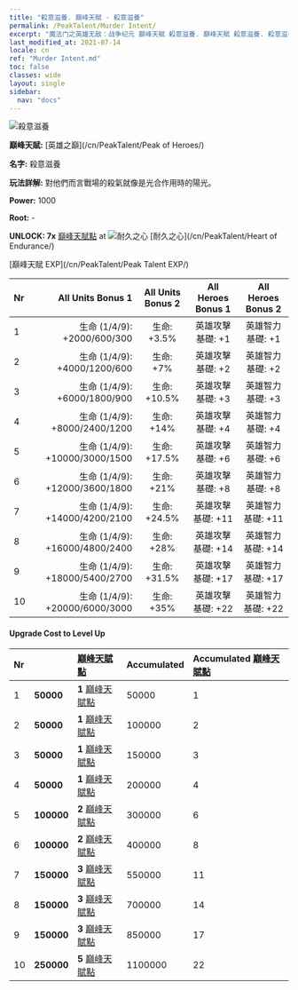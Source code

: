 ```yaml
---
title: "殺意滋養. 巔峰天賦 - 殺意滋養"
permalink: /PeakTalent/Murder Intent/
excerpt: "魔法门之英雄无敌：战争纪元 巔峰天賦 殺意滋養. 巔峰天賦 殺意滋養. 殺意滋養"
last_modified_at: 2021-07-14
locale: cn
ref: "Murder Intent.md"
toc: false
classes: wide
layout: single
sidebar:
  nav: "docs"
---
```


  ![殺意滋養](/images/pt/talent_1007.png)

  **巔峰天賦:** [英雄之巔](/cn/PeakTalent/Peak of Heroes/)

  **名字:** 殺意滋養

  **玩法詳解:** 對他們而言戰場的殺氣就像是光合作用時的陽光。

  **Power:** 1000

  **Root:** -

  **UNLOCK: 7x** [巔峰天賦點](/cn/Items/con_934/) at ![耐久之心](/images/pt/talent_1002.png) [耐久之心](/cn/PeakTalent/Heart of Endurance/)

  [巔峰天賦 EXP](/cn/PeakTalent/Peak Talent EXP/)

  | Nr | All Units Bonus 1 | All Units Bonus 2 | All Heroes Bonus 1 | All Heroes Bonus 2 |
  |:---|--------------:|:-------------:|:-------------:|:-------------:|
  | 1 | 生命 (1/4/9): +2000/600/300 | 生命: +3.5% | 英雄攻擊基礎: +1 | 英雄智力基礎: +1 |
  | 2 | 生命 (1/4/9): +4000/1200/600 | 生命: +7% | 英雄攻擊基礎: +2 | 英雄智力基礎: +2 |
  | 3 | 生命 (1/4/9): +6000/1800/900 | 生命: +10.5% | 英雄攻擊基礎: +3 | 英雄智力基礎: +3 |
  | 4 | 生命 (1/4/9): +8000/2400/1200 | 生命: +14% | 英雄攻擊基礎: +4 | 英雄智力基礎: +4 |
  | 5 | 生命 (1/4/9): +10000/3000/1500 | 生命: +17.5% | 英雄攻擊基礎: +6 | 英雄智力基礎: +6 |
  | 6 | 生命 (1/4/9): +12000/3600/1800 | 生命: +21% | 英雄攻擊基礎: +8 | 英雄智力基礎: +8 |
  | 7 | 生命 (1/4/9): +14000/4200/2100 | 生命: +24.5% | 英雄攻擊基礎: +11 | 英雄智力基礎: +11 |
  | 8 | 生命 (1/4/9): +16000/4800/2400 | 生命: +28% | 英雄攻擊基礎: +14 | 英雄智力基礎: +14 |
  | 9 | 生命 (1/4/9): +18000/5400/2700 | 生命: +31.5% | 英雄攻擊基礎: +17 | 英雄智力基礎: +17 |
  | 10 | 生命 (1/4/9): +20000/6000/3000 | 生命: +35% | 英雄攻擊基礎: +22 | 英雄智力基礎: +22 |


#### Upgrade Cost to Level Up

  | Nr | <i class="fas fa-coins"/> | [巔峰天賦點](/cn/Items/con_934/) | Accumulated <i class="fas fa-coins"/> | Accumulated [巔峰天賦點](/cn/Items/con_934/) |
  |:---|:--------------|:-------------|:-------------|:-------------|
  | 1 | **50000** | **1** [巔峰天賦點](/cn/Items/con_934/) | 50000 | 1 |
  | 2 | **50000** | **1** [巔峰天賦點](/cn/Items/con_934/) | 100000 | 2 |
  | 3 | **50000** | **1** [巔峰天賦點](/cn/Items/con_934/) | 150000 | 3 |
  | 4 | **50000** | **1** [巔峰天賦點](/cn/Items/con_934/) | 200000 | 4 |
  | 5 | **100000** | **2** [巔峰天賦點](/cn/Items/con_934/) | 300000 | 6 |
  | 6 | **100000** | **2** [巔峰天賦點](/cn/Items/con_934/) | 400000 | 8 |
  | 7 | **150000** | **3** [巔峰天賦點](/cn/Items/con_934/) | 550000 | 11 |
  | 8 | **150000** | **3** [巔峰天賦點](/cn/Items/con_934/) | 700000 | 14 |
  | 9 | **150000** | **3** [巔峰天賦點](/cn/Items/con_934/) | 850000 | 17 |
  | 10 | **250000** | **5** [巔峰天賦點](/cn/Items/con_934/) | 1100000 | 22 |
